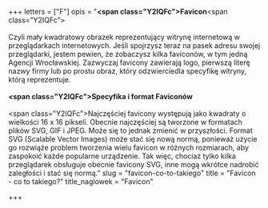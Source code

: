 +++
letters = ["F"]
opis = "<strong><span class=\"Y2IQFc\">Favicon</span></strong><span class=\"Y2IQFc\"> <br><br>Czyli mały kwadratowy obrazek reprezentujący witrynę internetową w przeglądarkach internetowych. Jeśli spojrzysz teraz na pasek adresu swojej przeglądarki, jestem pewien, że zobaczysz kilka faviconów, w tym jedną Agencji Wrocławskiej. Zazwyczaj favicony zawierają logo, pierwszą literę nazwy firmy lub po prostu obraz, który odzwierciedla specyfikę witryny, którą reprezentuje.<br><br></span><strong><span class=\"Y2IQFc\">Specyfika i format Faviconów<br><br></span></strong><span class=\"Y2IQFc\">Najczęściej favicony występują jako kwadraty o wielkości 16 x 16 pikseli. Obecnie najczęściej są tworzone w formatach plików SVG, GIF i JPEG. Może się to jednak zmienić w przyszłości. Format SVG (Scalable Vector Images) może stać się nową normą, ponieważ użycie go rozwiąże problem tworzenia wielu favicon w różnych rozmiarach, aby zaspokoić każde popularne urządzenie. Tak więc, chociaż tylko kilka przeglądarek obsługuje obecnie favicony SVG, inne mogą wkrótce nadrobić zaległości i stać się normą.</span>"
slug = "favicon-co-to-takiego"
title = "Favicon - co to takiego?"
title_naglowek = "Favicon"

+++

